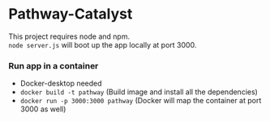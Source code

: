 # Pathway-Catalyst

This project requires node and npm.  
  ```node server.js``` will boot up the app locally at port 3000.

### Run app in a container
- Docker-desktop needed
- ```docker build -t pathway```  (Build image and install all the dependencies)    
- ```docker run -p 3000:3000 pathway``` (Docker will map the container at port 3000 as well)
